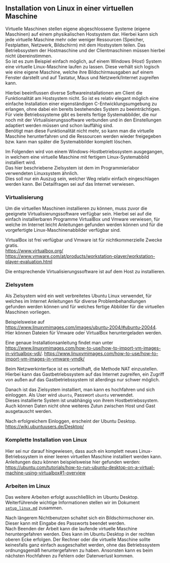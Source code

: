 ## Installation von Linux in einer virtuellen Maschine

Virtuelle Maschinen stellen eigene abgeschlossene Systeme (eigene Maschinen) auf einem physikalischen Hostsystem dar. 
Hierbei kann sich jede virtuelle Maschine mehr oder weniger Ressourcen (Speicher, Festplatten, Netzwerk, Bildschirm) mit dem Hostsystem teilen. 
Das Betriebssystem der Hostmaschine und der Clientmaschinen müssen hierbei nicht übereinstimmen.  
So ist es zum Beispiel einfach möglich, auf einem Windows (Host) System eine virtuelle Linux-Maschine laufen zu lassen. Diese verhält sich logisch wie eine eigene Maschine, welche ihre Bildschirmausgaben auf einem Fenster darstellt und auf Tastatur, Maus und Netzwerk/Internet zugreifen kann.

Hierbei beeinflussen diverse Softwareinstallationen am Client die Funktionalität am Hostsystem nicht. So ist es relativ elegant möglich eine
einfache Installation einer eigenständigen C-Entwicklungsumgebung zu erlangen, ohne dabei ein bereits bestehendes System zu beeinträchtigen.  
Für viele Betriebssysteme gibt es bereits fertige Systemabbilder, die nur noch mit der Virtualisierungssoftware verbunden und in den Einstellungen adaptiert werden müssen und schon lauffähig sind.  
Benötigt man diese Funktionalität nicht mehr, so kann man die virtuelle Maschine herunterfahren und die Ressourcen werden wieder freigegeben bzw. kann man später die Systemabbilder komplett löschen.

Im Folgenden wird von einem Windows-Hostbetriebssystem ausgegangen, in welchem eine virtuelle Maschine mit fertigem Linux-Systemabbild installiert wird.  
Das hier beschriebene Zielsystem ist dem im Programmierlabor verwendeten Linuxsystem ähnlich.  
Dies soll nur ein Auszug sein, welcher Weg relativ einfach eingeschlagen werden kann. Bei Detailfragen sei auf das Internet verwiesen.

### Virtualisierung
Um die virtuellen Maschinen installieren zu können, muss zuvor die geeignete Virtualisierungssoftware verfügbar sein. Hierbei sei auf die einfach installierbaren Programme VirtualBox und Vmware verwiesen, für welche im Internet leicht Anleitungen gefunden werden können und für 
die vorgefertigte Linux-Maschinenabbilder verfügbar sind.

VirtualBox ist frei verfügbar und Vmware ist für nichtkommerzielle Zwecke gratis.  
https://www.virtualbox.org/  
https://www.vmware.com/at/products/workstation-player/workstation-player-evaluation.html  

Die entsprechende Virtualisierungssoftware ist auf dem Host zu installieren. 

### Zielsystem 
Als Zielsystem wird ein weit verbreitetes Ubuntu Linux verwendet, für welches im Internet Anleitungen für diverse Problembehandlungen gefunden werden können und für welches fertige Abbilder für die virtuellen Maschinen vorliegen.

Beispielsweise auf  
https://www.linuxvmimages.com/images/ubuntu-2004/#ubuntu-20044.  
Hier können Dateien für Vmware oder VirtualBox heruntergeladen werden.

Eine genaue Installationsanleitung findet man unter  
https://www.linuxvmimages.com/how-to-use/how-to-import-vm-images-in-virtualbox-vdi/.
https://www.linuxvmimages.com/how-to-use/how-to-import-vm-images-in-vmware-vmdk/

Beim Netzwerkinterface ist es vorteilhaft, die Methode NAT einzustellen. Hierbei kann das Gastbetriebssystem auf das Internet zugreifen, ein Zugriff von außen auf das Gastbetriebssystem ist allerdings nur schwer möglich.

Danach ist das Zielsystem installiert, man kann es hochfahren und sich einloggen.
Als User wird `ubuntu`, Passwort `ubuntu` verwendet.  
Dieses installierte System ist unabhängig von ihrem Hostbetriebssystem. Auch können Daten nicht ohne weiteres Zutun zwischen Host und Gast ausgetauscht werden.

Nach erfolgreichem Einloggen, erscheint der Ubuntu Desktop.  
https://wiki.ubuntuusers.de/Desktop/

### Komplette Installation von Linux

Hier sei nur darauf hingewiesen, dass auch ein komplett neues Linux-Betriebssystem in einer leeren virtuellen Maschine installiert werden kann.
Anleitungen dazu können beispielsweise hier gefunden werden:  
https://ubuntu.com/tutorials/how-to-run-ubuntu-desktop-on-a-virtual-machine-using-virtualbox#1-overview

### Arbeiten im Linux

Das weitere Arbeiten erfolgt ausschließlich im Ubuntu Desktop. 
Weiterführende wichtige Informationen stellen wir im Dokument
[`setup_linux.md`](setup_linux.md)
zusammen.

Nach längerem Nichtbenutzen schaltet sich ein Bildschirmschoner ein. Dieser kann mit Eingabe des Passworts beendet werden.  
Nach Beenden der Arbeit kann die laufende virtuelle Maschine heruntergefahren werden. Dies kann im Ubuntu Desktop in der rechten oberen Ecke erfolgen.
Der Rechner oder die virtuelle Maschine sollte keinesfalls ganz einfach ausgeschaltet werden, ohne das Betriebssystem ordnungsgemäß 
heruntergefahren zu haben. Ansonsten kann es beim nächsten Hochfahren zu Fehlern oder Datenverlust kommen. 


